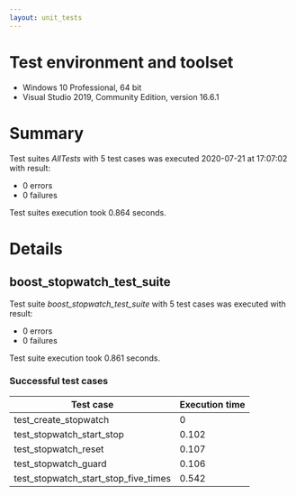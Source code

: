 ```yaml
---
layout: unit_tests
---
```


# Test environment and toolset 

* Windows 10 Professional, 64 bit
* Visual Studio 2019, Community Edition, version 16.6.1

# Summary

Test suites *AllTests* with 5 test cases was executed 2020-07-21 at 17:07:02 with result:

* 0 errors
* 0 failures

Test suites execution took 0.864 seconds.

# Details

## boost_stopwatch_test_suite

Test suite *boost_stopwatch_test_suite* with 5 test cases was executed with result:

* 0 errors
* 0 failures

Test suite execution took 0.861 seconds.

### Successful test cases

Test case|Execution time
-|-
test_create_stopwatch | 0
test_stopwatch_start_stop | 0.102
test_stopwatch_reset | 0.107
test_stopwatch_guard | 0.106
test_stopwatch_start_stop_five_times | 0.542

